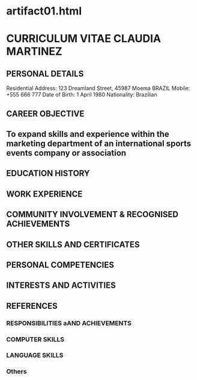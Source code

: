 # artifact01.html

<!DOCTYPE>

<html>

<head> </head>

<body>
<h1>CURRICULUM VITAE CLAUDIA MARTINEZ</h1>
<h2> PERSONAL DETAILS</h2>
  <p>Residential Address: 123 Dreamland Street, 45987 Moema BRAZIL
Mobile: +555 666 777
Date of Birth: 1  April 1980
Nationality: Brazilian</p>
<h2>CAREER OBJECTIVE<h2>
  <p>To expand skills and experience within the marketing department of an 
international sports events company or association</p>
<h2>EDUCATION HISTORY</h2>
<h2>WORK EXPERIENCE<h2>
<h2>COMMUNITY INVOLVEMENT & RECOGNISED ACHIEVEMENTS</h2> 
<h2>OTHER SKILLS AND CERTIFICATES</h2>
<h2>PERSONAL COMPETENCIES</h2> 
<h2>INTERESTS AND ACTIVITIES</h2>
<h2>REFERENCES</h2>
<h3>RESPONSIBILITIES aAND ACHIEVEMENTS</h3>
<h3>COMPUTER SKILLS<h3> 
<h3>LANGUAGE SKILLS</h3> 
<h3>Others</h3>



</body>

</html>
